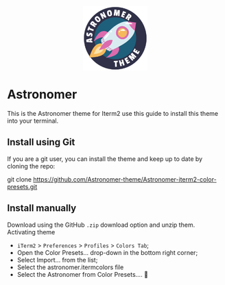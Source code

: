 <p align="center">
    <img src="https://github.com/Astronomer-theme/Astronomer/blob/main/assets/img/astronomer_logo.png?raw=true" width="150" height="150" align="center">
</p>

# Astronomer
This is the Astronomer theme for Iterm2 use this guide to install this theme into your terminal. 

## Install using Git

If you are a git user, you can install the theme and keep up to date by cloning the repo:

git clone https://github.com/Astronomer-theme/Astronomer-iterm2-color-presets.git

## Install manually

Download using the GitHub
`.zip`
download option and unzip them.
Activating theme


 -   `iTerm2` > `Preferences` > `Profiles` > `Colors Tab`;
 -   Open the Color Presets... drop-down in the bottom right corner;
 -   Select Import... from the list;
 -   Select the astronomer.itermcolors file
 -   Select the Astronomer from Color Presets.... :rocket:







